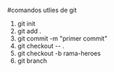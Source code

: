#comandos utlies de git
1. git init
2. git add .
3. git commit -m "primer commit"
4. git checkout -- .
5. git checkout -b rama-heroes
6. git branch